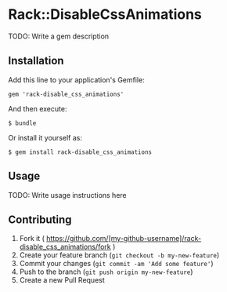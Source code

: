 # Rack::DisableCssAnimations

TODO: Write a gem description

## Installation

Add this line to your application's Gemfile:

    gem 'rack-disable_css_animations'

And then execute:

    $ bundle

Or install it yourself as:

    $ gem install rack-disable_css_animations

## Usage

TODO: Write usage instructions here

## Contributing

1. Fork it ( https://github.com/[my-github-username]/rack-disable_css_animations/fork )
2. Create your feature branch (`git checkout -b my-new-feature`)
3. Commit your changes (`git commit -am 'Add some feature'`)
4. Push to the branch (`git push origin my-new-feature`)
5. Create a new Pull Request
